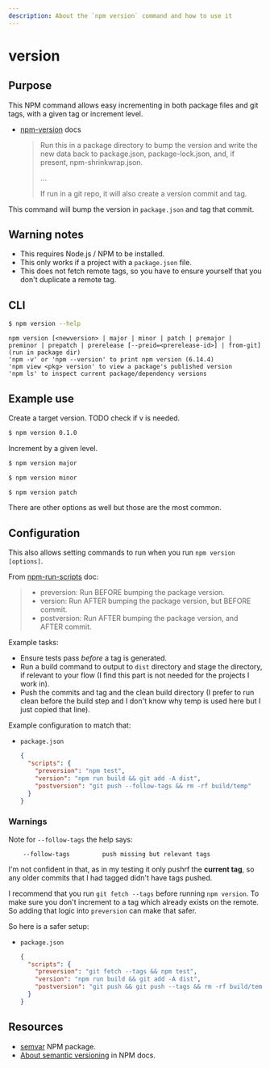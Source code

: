 ```yaml
---
description: About the `npm version` command and how to use it
---
```

# version



## Purpose

This NPM command allows easy incrementing in both package files and git tags, with a given tag or increment level.

- [npm-version](https://docs.npmjs.com/cli/version) docs
    > Run this in a package directory to bump the version and write the new data back to package.json, package-lock.json, and, if present, npm-shrinkwrap.json.
    >
    > ...
    >
    > If run in a git repo, it will also create a version commit and tag.

This command will bump the version in `package.json` and tag that commit.


## Warning notes

- This requires Node.js / NPM to be installed.
- This only works if a project with a `package.json` file.
- This does not fetch remote tags, so you have to ensure yourself that you don't duplicate a remote tag.



## CLI

```sh
$ npm version --help
```
```
npm version [<newversion> | major | minor | patch | premajor | preminor | prepatch | prerelease [--preid=<prerelease-id>] | from-git]
(run in package dir)
'npm -v' or 'npm --version' to print npm version (6.14.4)
'npm view <pkg> version' to view a package's published version
'npm ls' to inspect current package/dependency versions
```


## Example use

Create a target version.
TODO check if v is needed.

```sh
$ npm version 0.1.0
```

Increment by a given level.

```sh
$ npm version major

$ npm version minor

$ npm version patch
```

There are other options as well but those are the most common.


## Configuration

This also allows setting commands to run when you run `npm version [options]`.

From [npm-run-scripts](https://docs.npmjs.com/misc/scripts) doc:

> - preversion: Run BEFORE bumping the package version.
> - version: Run AFTER bumping the package version, but BEFORE commit.
> - postversion: Run AFTER bumping the package version, and AFTER commit.

Example tasks:

- Ensure tests pass _before_ a tag is generated.
- Run a build command to output to `dist` directory and stage the directory, if relevant to your flow (I find this part is not needed for the projects I work in).
- Push the commits and tag and the clean build directory (I prefer to run clean before the build step and I don't know why temp is used here but I just copied that line).

Example configuration to match that:

- `package.json`
    ```json
    {
      "scripts": {
        "preversion": "npm test",
        "version": "npm run build && git add -A dist",
        "postversion": "git push --follow-tags && rm -rf build/temp"
      }
    }
    ```

### Warnings

Note for `--follow-tags` the help says:

```
    --follow-tags         push missing but relevant tags
```

I'm not confident in that, as in my testing it only pushrf the **current tag**, so any older commits that I had tagged didn't have tags pushed.

I recommend that you run `git fetch --tags` before running `npm version`. To make sure you don't increment to a tag which already exists on the remote. So adding that logic into `preversion` can make that safer.

So here is a safer setup:

- `package.json`
    ```json
    {
      "scripts": {
        "preversion": "git fetch --tags && npm test",
        "version": "npm run build && git add -A dist",
        "postversion": "git push && git push --tags && rm -rf build/temp"
      }
    }
    ```


## Resources

- [semvar](https://docs.npmjs.com/misc/semver) NPM package.
- [About semantic versioning](https://docs.npmjs.com/about-semantic-versioning) in NPM docs.
